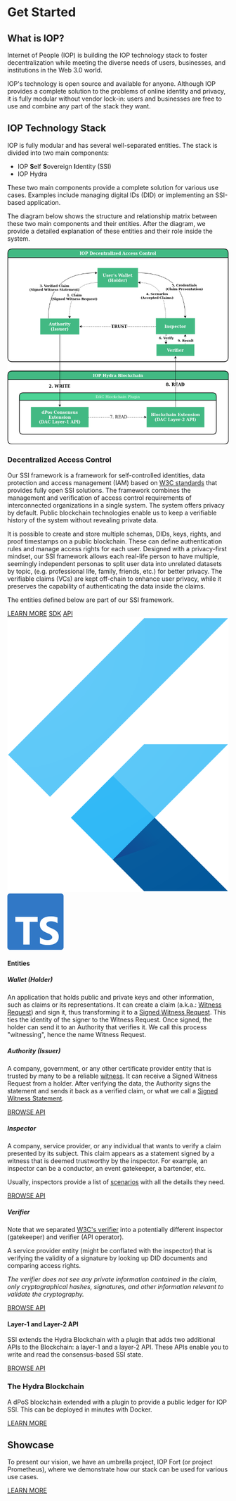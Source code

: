 # Get Started

## What is IOP?

Internet of People (IOP) is building the IOP technology stack to foster decentralization while meeting the diverse needs of users, businesses, and institutions in the Web 3.0 world.

IOP's technology is open source and available for anyone. Although IOP provides a complete solution to the problems of online identity and privacy, it is fully modular without vendor lock-in: users and businesses are free to use and combine any part of the stack they want.

## IOP Technology Stack

IOP is fully modular and has several well-separated entities. The stack is divided into two main components:

- IOP **S**elf **S**overeign **I**dentity (SSI)
- IOP Hydra

These two main components provide a complete solution for various use cases. Examples include managing digital IDs (DID) or implementing an SSI-based application.

The diagram below shows the structure and relationship matrix between these two main components and their entities. After the diagram, we provide a detailed explanation of these entities and their role inside the system.

<img src="/assets/SSI_flow.png" class="d-block mx-auto">

### Decentralized Access Control

Our SSI framework is a framework for self-controlled identities, data protection and access management (IAM) based on [W3C standards](https://w3c.github.io/did-core) that provides fully open SSI solutions. The framework combines the management and verification of access control requirements of interconnected organizations in a single system. The system offers privacy by default. Public blockchain technologies enable us to keep a verifiable history of the system without revealing private data.

It is possible to create and store multiple schemas, DIDs, keys, rights, and proof timestamps on a public blockchain. These can define authentication rules and manage access rights for each user. Designed with a privacy-first mindset, our SSI framework allows each real-life person to have multiple, seemingly independent personas to split user data into unrelated datasets by topic, (e.g. professional life, family, friends, etc.) for better privacy. The verifiable claims (VCs) are kept off-chain to enhance user privacy, while it preserves the capability of authenticating the data inside the claims.

The entities defined below are part of our SSI framework.

<div class="mb-4">
    <a href="/#/ssi" class="btn btn-sm btn-outline-primary mt-auto mr-1">LEARN MORE</a>
    <a href="/#/sdk/ssi" class="btn btn-sm btn-outline-primary mr-1">SDK</a>
    <a href="/#/sdk/ssi" class="btn btn-sm btn-outline-primary">API</a>
    <img src="/assets/flutter_square_logo.png" class="tech-logo ml-2" title="Supports Flutter/Dart">
    <img src="/assets/ts_square_logo.png" class="tech-logo ml-3" title="Supports Typescript">
</div>

#### Entities

##### Wallet (Holder)

An application that holds public and private keys and other information, such as claims or its representations. It can create a claim (a.k.a.: [Witness Request](/glossary?id=witness-request)) and sign it, thus transforming it to a [Signed Witness Request](/glossary?id=signed-witness-request). This ties the identity of the signer to the Witness Request. Once signed, the holder can send it to an Authority that verifies it. We call this process "witnessing", hence the name Witness Request.

##### Authority (Issuer)

A company, government, or any other certificate provider entity that is trusted by many to be a reliable [witness](/glossary?id=witness). It can receive a Signed Witness Request from a holder. After verifying the data, the Authority signs the statement and sends it back as a verified claim, or what we call a [Signed Witness Statement](/glossary?id=signed-witness-statement).

<a href="/#/api/authority_api" class="btn btn-sm btn-outline-primary mt-auto mb-2">BROWSE API</a>

##### Inspector

A company,  service provider, or any individual that wants to verify a claim presented by its subject. This claim appears as a statement signed by a witness that is deemed trustworthy by the inspector. For example, an inspector can be a conductor, an event gatekeeper, a bartender, etc.

Usually, inspectors provide a list of [scenarios](/glossary?id=scenario) with all the details they need.

<a href="/#/api/inspector_api" class="btn btn-sm btn-outline-primary mt-auto mb-2">BROWSE API</a>

##### Verifier

Note that we separated [W3C's verifier](https://w3c.github.io/vc-data-model/#dfn-verifier) into a potentially different inspector (gatekeeper) and verifier (API operator).

A service provider entity (might be conflated with the inspector) that is verifying the validity of a signature by looking up DID documents and comparing access rights.

*The verifier does not see any private information contained in the claim, only cryptographical hashes, signatures, and other information relevant to validate the cryptography.*

<a href="/#/api/verifier_api" class="btn btn-sm btn-outline-primary mt-auto mb-2">BROWSE API</a>

#### Layer-1 and Layer-2 API

SSI extends the Hydra Blockchain with a plugin that adds two additional APIs to the Blockchain: a layer-1 and a layer-2 API. These APIs enable you to write and read the consensus-based SSI state.

<a href="/#/api/api" class="btn btn-sm btn-outline-primary mt-auto mb-2">BROWSE API</a>

### The Hydra Blockchain

A dPoS blockchain extended with a plugin to provide a public ledger for IOP SSI. This can be deployed in minutes with Docker.

<a href="/#/hydra" class="btn btn-sm btn-outline-primary">LEARN MORE</a>

## Showcase

To present our vision, we have an umbrella project, IOP Fort (or project Prometheus), where we demonstrate how our stack can be used for various use cases.

<a href="/#/fort" class="btn btn-sm btn-outline-primary mt-auto mb-2">LEARN MORE</a>
